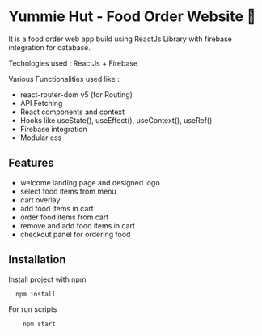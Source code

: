 
# Yummie Hut - Food Order Website 🍕

It is a food order web app build using ReactJs Library with firebase integration for database.

Techologies used : ReactJs + Firebase

Various Functionalities used like :
- react-router-dom v5 (for Routing)
- API Fetching
- React components and context
- Hooks like useState(), useEffect(), useContext(), useRef()
- Firebase integration
- Modular css

## Features

- welcome landing page and designed logo
- select food items from menu
- cart overlay
- add food items in cart
- order food items from cart
- remove and add food items in cart
- checkout panel for ordering food



## Installation

Install project with npm

```cmd
  npm install 
```

For run scripts

```cmd
    npm start
```
    